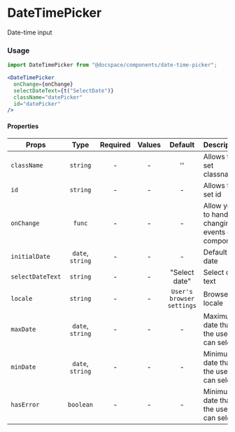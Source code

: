 # DateTimePicker

Date-time input

### Usage

```js
import DateTimePicker from "@docspace/components/date-time-picker";
```

```jsx
<DateTimePicker
  onChange={onChange}
  selectDateText={t("SelectDate")}
  className="datePicker"
  id="datePicker"
/>
```

#### Properties

| Props            |       Type       | Required | Values |          Default          | Description                                      |
| ---------------- | :--------------: | :------: | :----: | :-----------------------: | ------------------------------------------------ |
| `className`      |     `string`     |    -     |   -    |            ''             | Allows to set classname                          |
| `id`             |     `string`     |    -     |   -    |             -             | Allows to set id                                 |
| `onChange`       |      `func`      |    -     |   -    |             -             | Allow you to handle changing events of component |
| `initialDate`    | `date`, `string` |    -     |   -    |             -             | Default date                                     |
| `selectDateText` |     `string`     |    -     |   -    |       "Select date"       | Select date text                                 |
| `locale`         |     `string`     |    -     |   -    | `User's browser settings` | Browser locale                                   |
| `maxDate`        | `date`, `string` |    -     |   -    |             -             | Maximum date that the user can select.           |
| `minDate`        | `date`, `string` |    -     |   -    |             -             | Minimum date that the user can select.           |
| `hasError`       |    `boolean`     |    -     |   -    |             -             | Minimum date that the user can select.           |
